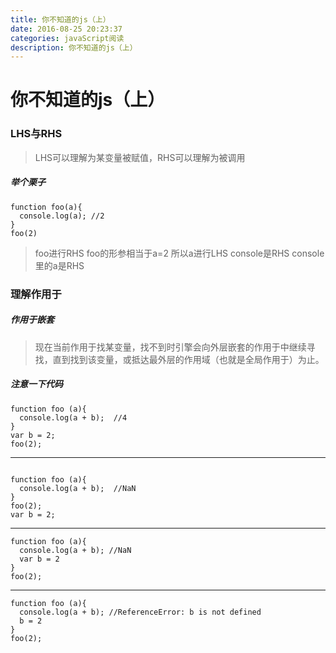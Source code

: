 ```yaml
---
title: 你不知道的js（上）
date: 2016-08-25 20:23:37
categories: javaScript阅读
description: 你不知道的js（上）
---
```


# 你不知道的js（上）
### LHS与RHS
>LHS可以理解为某变量被赋值，RHS可以理解为被调用

##### 举个栗子
```
function foo(a){
  console.log(a); //2
}
foo(2)
```
>foo进行RHS  foo的形参相当于a=2  所以a进行LHS  console是RHS  console里的a是RHS


### 理解作用于
##### 作用于嵌套

>现在当前作用于找某变量，找不到时引擎会向外层嵌套的作用于中继续寻找，直到找到该变量，或抵达最外层的作用域（也就是全局作用于）为止。

##### 注意一下代码
```
function foo (a){
  console.log(a + b);  //4
}
var b = 2;
foo(2);
```
----
```

function foo (a){
  console.log(a + b);  //NaN
}
foo(2);
var b = 2;
```
----
```
function foo (a){
  console.log(a + b); //NaN
  var b = 2
}
foo(2);
```
----
```
function foo (a){
  console.log(a + b); //ReferenceError: b is not defined
  b = 2
}
foo(2);
```
